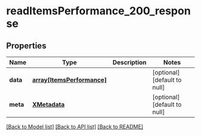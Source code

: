 # readItemsPerformance_200_response

## Properties
Name | Type | Description | Notes
------------ | ------------- | ------------- | -------------
**data** | [**array[ItemsPerformance]**](ItemsPerformance.md) |  | [optional] [default to null]
**meta** | [**XMetadata**](XMetadata.md) |  | [optional] [default to null]

[[Back to Model list]](../README.md#documentation-for-models) [[Back to API list]](../README.md#documentation-for-api-endpoints) [[Back to README]](../README.md)


